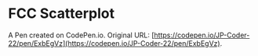 # FCC Scatterplot

A Pen created on CodePen.io. Original URL: [https://codepen.io/JP-Coder-22/pen/ExbEgVz](https://codepen.io/JP-Coder-22/pen/ExbEgVz).



